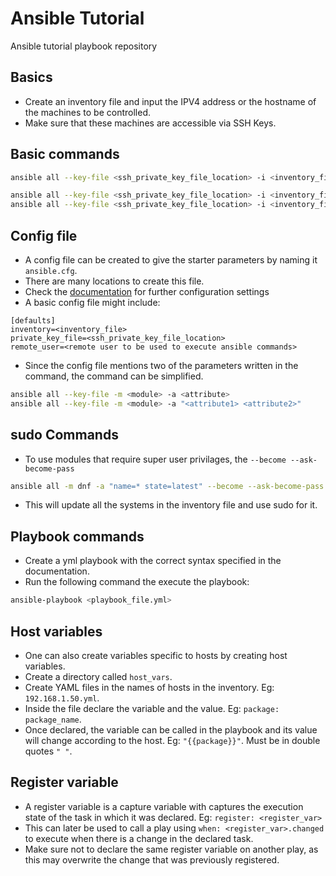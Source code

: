 # Ansible Tutorial

Ansible tutorial playbook repository

## Basics

- Create an inventory file and input the IPV4 address or the hostname of the machines to be controlled.
- Make sure that these machines are accessible via SSH Keys.

## Basic commands

``` bash
ansible all --key-file <ssh_private_key_file_location> -i <inventory_file> -m <module>
```

``` bash
ansible all --key-file <ssh_private_key_file_location> -i <inventory_file> -m <module> -a <attribute>
ansible all --key-file <ssh_private_key_file_location> -i <inventory_file> -m <module> -a "<attribute1> <attribute2>"
```

## Config file

- A config file can be created to give the starter parameters by naming it `ansible.cfg`.
- There are many locations to create this file.
- Check the [documentation](https://docs.ansible.com/ansible/latest/reference_appendices/config.html) for further configuration settings
- A basic config file might include:

```
[defaults]
inventory=<inventory_file>
private_key_file=<ssh_private_key_file_location>
remote_user=<remote user to be used to execute ansible commands>
```

- Since the config file mentions two of the parameters written in the command, the command can be simplified.

``` bash
ansible all --key-file -m <module> -a <attribute>
ansible all --key-file -m <module> -a "<attribute1> <attribute2>"
```

## sudo Commands

- To use modules that require super user privilages, the `--become --ask-become-pass`

``` bash
ansible all -m dnf -a "name=* state=latest" --become --ask-become-pass
```

- This will update all the systems in the inventory file and use sudo for it.

## Playbook commands

- Create a yml playbook with the correct syntax specified in the documentation.
- Run the following command the execute the playbook:

``` bash
ansible-playbook <playbook_file.yml>
```

## Host variables

- One can also create variables specific to hosts by creating host variables.
- Create a directory called `host_vars`.
- Create YAML files in the names of hosts in the inventory. Eg: `192.168.1.50.yml`.
- Inside the file declare the variable and the value. Eg: `package: package_name`.
- Once declared, the variable can be called in the playbook and its value will change according to the host. Eg: `"{{package}}"`. Must be in double quotes `" "`.

## Register variable

- A register variable is a capture variable with captures the execution state of the task in which it was declared. Eg: `register: <register_var>`
- This can later be used to call a play using `when: <register_var>.changed` to execute when there is a change in the declared task.
- Make sure not to declare the same register variable on another play, as this may overwrite the change that was previously registered.
